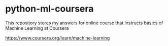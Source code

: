 # python-ml-coursera
This repository stores my answers for online course that instructs basics of Machine Learning at Coursera

https://www.coursera.org/learn/machine-learning
